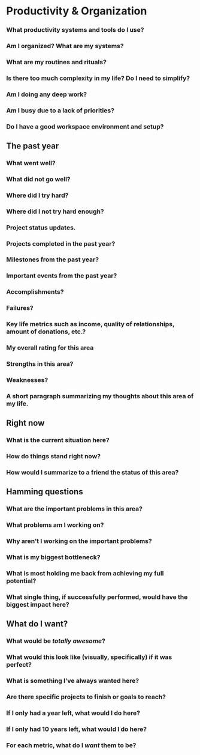 # Productivity & Organization

### What productivity systems and tools do I use?

### Am I organized? What are my systems?

### What are my routines and rituals?

### Is there too much complexity in my life? Do I need to simplify?

### Am I doing any deep work?

### Am I busy due to a lack of priorities?

### Do I have a good workspace environment and setup?

## The past year

### What went well?

### What did not go well?

### Where did I try hard?

### Where did I not try hard enough?

### Project status updates.

### Projects completed in the past year?

### Milestones from the past year?

### Important events from the past year?

### Accomplishments?

### Failures?

### Key life metrics such as income, quality of relationships, amount of donations, etc.?

### My overall rating for this area

### Strengths in this area? 

### Weaknesses?

### A short paragraph summarizing my thoughts about this area of my life.


## Right now

### What is the current situation here?

### How do things stand right now?

### How would I summarize to a friend the status of this area?

## Hamming questions

### What are the important problems in this area?

### What problems am I working on?

### Why aren’t I working on the important problems?

### What is my biggest bottleneck?

### What is most holding me back from achieving my full potential?

### What single thing, if successfully performed, would have the biggest impact here?


## What do I want?

### What would be *totally awesome*?

### What would this look like (visually, specifically) if it was perfect?

### What is something I've always wanted here?

### Are there specific projects to finish or goals to reach?

### If I only had a year left, what would I do here?

### If I only had 10 years left, what would I do here?

### For each metric, what do I *want* them to be?
